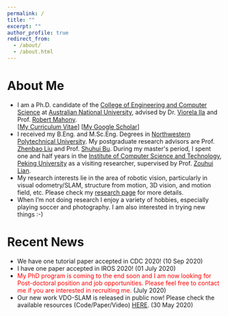```yaml
---
permalink: /
title: ""
excerpt: ""
author_profile: true
redirect_from: 
  - /about/
  - /about.html
---
```


# About Me

* I am a Ph.D. candidate of the [College of Engineering and Computer Science](https://cecs.anu.edu.au/) at [Australian National University](https://www.anu.edu.au/), advised by Dr. [Viorela Ila](http://viorelaila.net/) and Prof. [Robert Mahony](https://users.cecs.anu.edu.au/~Robert.Mahony/). <br> 
[[My Curriculum Vitae](http://halajun.github.io/files/junzhang_cv.pdf)] [[My Google Scholar](https://scholar.google.com.au/citations?user=DSKW47kAAAAJ&hl=en)]
* I received my B.Eng. and M.Sc.Eng. Degrees in [Northwestern Polytechnical University](https://en.nwpu.edu.cn/). My postgraduate research advisors are Prof. [Zhenbao Liu](http://www.liuzhenbao.com/) and Prof. [Shuhui Bu](http://www.adv-ci.com/blog/about-me/). During my master's period, I spent one and half years in the [Institute of Computer Science and Technology](http://www.icst.pku.edu.cn/english/home/index.htm), [Peking University](http://english.pku.edu.cn/) as a visiting researcher, supervised by Prof. [Zouhui Lian](http://www.icst.pku.edu.cn/zlian/).
* My research interests lie in the area of robotic vision, particularly in visual odometry/SLAM, structure from motion, 3D vision, and motion field, etc. Please check my [research page](https://halajun.github.io/publications/) for more details.
* When I’m not doing research I enjoy a variety of hobbies, especially playing soccer and photography. I am also interested in trying new things :-)

# Recent News

* We have one tutorial paper accepted in CDC 2020! (10 Sep 2020)
* I have one paper accepted in IROS 2020! (01 July 2020)
* <span style="color:red">My PhD program is coming to the end soon and I am now looking for Post-doctoral position and job opportunities. Please feel free to contact me if you are interested in recruiting me.</span> (July 2020)
* Our new work VDO-SLAM is released in public now! Please check the available resources (Code/Paper/Video) [HERE](https://github.com/halajun/VDO_SLAM). (30 May 2020)

<!-- <p align="center">
  <img src="https://halajun.github.io/images/bg.JPG?raw=false" alt="Photo" style="width: 5131px;"/> 
</p> -->

<!-- # Publications

* <b>Equivariant Visual Odometry in the Wild</b> <br> 
Robert Mahony, Pieter van Goor, Mina Henein, Ryan Pike, <b>Jun Zhang</b> and Yonhon Ng. 
<i>The IEEE Conference on Decision and Control (CDC)</i>. <b>CDC Tutorial 2020 (to appear)</b>.
* <b>VDO-SLAM: A Visual Dynamic Object-aware SLAM System</b> <br> 
<b>Jun Zhang\*</b>, Mina Henein\*, Robert Mahony and Viorela Ila. 
<i>The International Journal of Robotics Research</i>. <b>IJRR (Under Review)</b>.
<a href="https://arxiv.org/abs/2005.11052" target="_blank"><b>[ArXiv]</b></a>
<a href="https://github.com/halajun/VDO_SLAM" target="_blank"><b>[Code]</b></a>
<a href="https://drive.google.com/file/d/1PbL4KiJ3sUhxyJSQPZmRP6mgi9dIC0iu/view" target="_blank"><b>[Video]</b></a>
<a href="https://halajun.github.io/files/zhang20vdoslam.txt" target="_blank"><b>[BibTex]</b></a>
* <b>Robust Ego and Object 6-DoF Motion Estimation and Tracking</b> <br> 
<b>Jun Zhang</b>, Mina Henein, Robert Mahony and Viorela Ila. 
<i>The IEEE/RSJ International Conference on Intelligent Robots and Systems</i>. <b>IROS 2020</b>.
<a href="https://arxiv.org/abs/2007.13993" target="_blank"><b>[ArXiv]</b></a>
<a href="https://github.com/halajun/multimot_track" target="_blank"><b>[Code]</b></a>
<a href="https://halajun.github.io/files/zhang20iros.txt" target="_blank"><b>[BibTex]</b></a>
* <b>Dynamic SLAM: The Need For Speed</b> <br> 
Mina Henein, <b>Jun Zhang</b>, Robert Mahony and Viorela Ila. 
<i>The International Conference on Robotics and Automation</i>. <b>ICRA 2020</b>.
<a href="https://arxiv.org/abs/2002.08584" target="_blank"><b>[ArXiv]</b></a>
<a href="https://halajun.github.io/files/henein20icra.txt" target="_blank"><b>[BibTex]</b></a>
* <b>[Multi-frame Motion Segmentation for Dynamic Scene Modelling](http://halajun.github.io/files/acra18zhang.pdf)</b> <br> 
<b>Jun Zhang</b> and Viorela Ila. 
<i>The 20th Australasian Conference on Robotics and Automation</i>. <b>ACRA 2018</b>.
<a href="https://halajun.github.io/files/zhang18acra.txt" target="_blank"><b>[BibTex]</b></a>
* <b>[Robust Visual Odometry in Underwater Environment](http://halajun.github.io/files/ocean18zhang.pdf)</b> <br> 
<b>Jun Zhang</b>, Viorela Ila, Laurent Kneip. 
<i>OCEANS'18 MTS/IEEE Kobe / Techno-Ocean 2018</i>. <b>OCEANS 2018</b>.
<a href="https://halajun.github.io/files/zhang18oceans.txt" target="_blank"><b>[BibTex]</b></a>

# Previous Works

* <b>[SHREC’15 Track: Non-rigid 3D Shape Retrieval](http://halajun.github.io/files/3dor15lian.pdf)</b> <br> 
Zouhui Lian, <b>Jun Zhang</b> and et al. 
<i>Eurographics Workshop on 3D Object Retrieval</i>. <b>3DOR 2015</b>.
<a href="http://www.icst.pku.edu.cn/zlian/representa/3d15/index.htm" target="_blank"><b>[Dataset]</b></a>
<a href="https://halajun.github.io/files/lian15nonrigid.txt" target="_blank"><b>[BibTex]</b></a>
* <b>[CEFM: A Heuristic Mesh Segmentation Method based on Convexity Estimation and Fast Marching](http://halajun.github.io/files/grapp15zhang.pdf)</b> <br> 
<b>Jun Zhang</b>, Zouhui Lian, Zhenbao Liu, Jianguo Xiao. 
<i>Proceedings of the 10th International Conference on Computer Graphics Theory and Applications</i>. <b>GRAPP 2015</b>.
<a href="https://halajun.github.io/files/zhang15grapp.txt" target="_blank"><b>[BibTex]</b></a>

[\* denotes equal contribution]&emsp;

Skills
======
* Programming: C++; Matlab; Python;
* Softwares: MeshLab; 3DMax; Geomagic;
* Languages: Mandarin; English; Hainanese;

Honors & Awards
======
* Award of ACRV HDR Scholarship Top-up, ANU, ACRV, 2019-2020
* Award of PhD Scholarship and University Research Scholarship, ANU, 2016-2020
* Award of the Second Prize of the National Scholarship, NWPU, 2012-2014
* Award of the Third Prize of the Mathematical Contest in Modelling, NWPU, 2009

# Academic Services
* Reviewer for robotics academic conferences and journals: IROS, ICRA, TASE. -->

<!-- # Colorful Life
* When I’m not doing research I enjoy a variety of hobbies, especially playing soccer and photography. I am also interested in trying new things. -->



